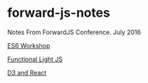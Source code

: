 # forward-js-notes
Notes From ForwardJS Conference. July 2016

[ES6 Workshop](https://github.com/rdudleyiii/forward-js-notes/tree/master/es6Workshop)

[Functional Light JS](https://github.com/rdudleyiii/forward-js-notes/tree/master/functional-lite-js/)

[D3 and React](https://github.com/rdudleyiii/forward-js-notes/tree/master/D3-React/)
